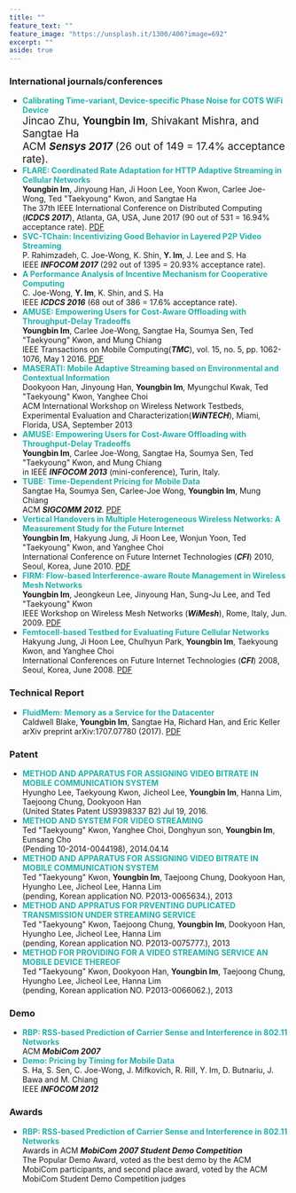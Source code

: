 ```yaml
---
title: ""
feature_text: ""
feature_image: "https://unsplash.it/1300/400?image=692"
excerpt: ""
aside: true
---
```


### [](#international)International journals/conferences
* <span style="color:LightSeaGreen">**Calibrating Time-variant, Device-specific Phase Noise for COTS WiFi Device**</span><br />
<span style="font-size: 14pt">Jincao Zhu, __Youngbin Im__, Shivakant Mishra, and Sangtae Ha<br />
ACM __*Sensys 2017*__ (26 out of 149 = 17.4% acceptance rate).</span> 
* <span style="color:LightSeaGreen">**FLARE: Coordinated Rate Adaptation for HTTP Adaptive Streaming in Cellular Networks**</span><br />
__Youngbin Im__, Jinyoung Han, Ji Hoon Lee, Yoon Kwon, Carlee Joe-Wong, Ted "Taekyoung" Kwon, and Sangtae Ha<br />
The 37th IEEE International Conference on Distributed Computing (__*ICDCS 2017*__), Atlanta, GA, USA, June 2017 (90 out of 531 = 16.94% acceptance rate). [PDF](http://mmlab.snu.ac.kr/~ybim/FLARE_ICDCS.pdf)
* <span style="color:LightSeaGreen">**SVC-TChain: Incentivizing Good Behavior in Layered P2P Video Streaming**</span><br />
P. Rahimzadeh, C. Joe-Wong, K. Shin, __Y. Im__, J. Lee and S. Ha<br />
IEEE __*INFOCOM 2017*__ (292 out of 1395 = 20.93% acceptance rate).
* <span style="color:LightSeaGreen">**A Performance Analysis of Incentive Mechanism for Cooperative Computing**</span><br />
C. Joe-Wong, __Y. Im__, K. Shin, and S. Ha<br />
IEEE __*ICDCS 2016*__ (68 out of 386 = 17.6% acceptance rate).
* <span style="color:LightSeaGreen">**AMUSE: Empowering Users for Cost-Aware Offloading with Throughput-Delay Tradeoffs**</span><br />
__Youngbin Im__, Carlee Joe-Wong, Sangtae Ha, Soumya Sen, Ted "Taekyoung" Kwon, and Mung Chiang<br />
IEEE Transactions on Mobile Computing(__*TMC*__), vol. 15, no. 5, pp. 1062-1076, May 1 2016. [PDF](http://mmlab.snu.ac.kr/~ybim/AMUSE_TMC.pdf)
* <span style="color:LightSeaGreen">**MASERATI: Mobile Adaptive Streaming based on Environmental and Contextual Information**</span><br />
Dookyoon Han, Jinyoung Han, __Youngbin Im__, Myungchul Kwak, Ted "Taekyoung" Kwon, Yanghee Choi<br />
ACM International Workshop on Wireless Network Testbeds, Experimental Evaluation and Characterization(__*WiNTECH*__), Miami, Florida, USA, September 2013
* <span style="color:LightSeaGreen">**AMUSE: Empowering Users for Cost-Aware Offloading with Throughput-Delay Tradeoffs**</span><br />
__Youngbin Im__, Carlee Joe-Wong, Sangtae Ha, Soumya Sen, Ted "Taekyoung" Kwon, and Mung Chiang<br />
in IEEE __*INFOCOM 2013*__ (mini-conference), Turin, Italy.
* <span style="color:LightSeaGreen">**TUBE: Time-Dependent Pricing for Mobile Data**</span><br />
Sangtae Ha, Soumya Sen, Carlee-Joe Wong, __Youngbin Im__, Mung Chiang<br />
ACM __*SIGCOMM 2012*__. [PDF](http://mmlab.snu.ac.kr/~ybim/TUBEsigcomm.pdf)
* <span style="color:LightSeaGreen">**Vertical Handovers in Multiple Heterogeneous Wireless Networks: A Measurement Study for the Future Internet**</span><br />
__Youngbin Im__, Hakyung Jung, Ji Hoon Lee, Wonjun Yoon, Ted "Taekyoung" Kwon, and Yanghee Choi<br />
International Conference on Future Internet Technologies (__*CFI*__) 2010, Seoul, Korea, June 2010. [PDF](http://mmlab.snu.ac.kr/publications/docs/CFI016-youngbin_final.pdf)
* <span style="color:LightSeaGreen">**FIRM: Flow-based Interference-aware Route Management in Wireless Mesh Networks**</span><br />
__Youngbin Im__, Jeongkeun Lee, Jinyoung Han, Sung-Ju Lee, and Ted "Taekyoung" Kwon<br />
IEEE Workshop on Wireless Mesh Networks (__*WiMesh*__), Rome, Italy, Jun. 2009. [PDF](http://mmlab.snu.ac.kr/publications/docs/WiMesh09_ybim.pdf)
* <span style="color:LightSeaGreen">**Femtocell-based Testbed for Evaluating Future Cellular Networks**</span><br />
Hakyung Jung, Ji Hoon Lee, Chulhyun Park, __Youngbin Im__, Taekyoung Kwon, and Yanghee Choi<br />
International Conferences on Future Internet Technologies (__*CFI*__) 2008, Seoul, Korea, June 2008. [PDF](http://mmlab.snu.ac.kr/publications/docs/cfi_2008.pdf)

### [](#technical_report) Technical Report
* <span style="color:LightSeaGreen">**FluidMem: Memory as a Service for the Datacenter**</span><br />
Caldwell Blake, __Youngbin Im__, Sangtae Ha, Richard Han, and Eric Keller<br />
arXiv preprint arXiv:1707.07780 (2017). [PDF](https://arxiv.org/pdf/1707.07780.pdf)

### [](#patent) Patent
* <span style="color:LightSeaGreen">**METHOD AND APPARATUS FOR ASSIGNING VIDEO BITRATE IN MOBILE COMMUNICATION SYSTEM**</span><br />
Hyungho Lee, Taekyoung Kwon, Jicheol Lee, __Youngbin Im__, Hanna Lim, Taejoong Chung, Dookyoon Han<br />
(United States Patent US9398337 B2) Jul 19, 2016.
* <span style="color:LightSeaGreen">**METHOD AND SYSTEM FOR VIDEO STREAMING**</span><br />
Ted "Taekyoung" Kwon, Yanghee Choi, Donghyun son, __Youngbin Im__, Eunsang Cho<br />
(Pending 10-2014-0044198), 2014.04.14
* <span style="color:LightSeaGreen">**METHOD AND APPARATUS FOR ASSIGNING VIDEO BITRATE IN MOBILE COMMUNICATION SYSTEM**</span><br />
Ted "Taekyoung" Kwon, __Youngbin Im__, Taejoong Chung, Dookyoon Han, Hyungho Lee, Jicheol Lee, Hanna Lim<br />
(pending, Korean application NO. P2013-0065634.), 2013
* <span style="color:LightSeaGreen">**METHOD AND APPRATUS FOR PRVENTING DUPLICATED TRANSMISSION UNDER STREAMING SERVICE**</span><br />
Ted "Taekyoung" Kwon, Taejoong Chung, __Youngbin Im__, Dookyoon Han, Hyungho Lee, Jicheol Lee, Hanna Lim<br />
(pending, Korean application NO. P2013-0075777.), 2013
* <span style="color:LightSeaGreen">**METHOD FOR PROVIDING FOR A VIDEO STREAMING SERVICE AN MOBILE DEVICE THEREOF**</span><br />
Ted "Taekyoung" Kwon, Dookyoon Han, __Youngbin Im__, Taejoong Chung,	Hyungho Lee, Jicheol Lee, Hanna Lim<br />
(pending, Korean application NO. P2013-0066062.), 2013

### [](#demo) Demo
* <span style="color:LightSeaGreen">**RBP: RSS-based Prediction of Carrier Sense and Interference in 802.11 Networks**</span><br />
ACM __*MobiCom 2007*__
* <span style="color:LightSeaGreen">**Demo: Pricing by Timing for Mobile Data**</span><br />
S. Ha, S. Sen, C. Joe-Wong, J. Mifkovich, R. Rill, Y. Im, D. Butnariu, J. Bawa and M. Chiang<br />
IEEE __*INFOCOM 2012*__

### [](#award) Awards
* <span style="color:LightSeaGreen">**RBP: RSS-based Prediction of Carrier Sense and Interference in 802.11 Networks**</span><br />
Awards in ACM __*MobiCom 2007 Student Demo Competition*__<br />
The Popular Demo Award, voted as the best demo by the ACM MobiCom participants, and second place award, voted by the ACM MobiCom Student Demo Competition judges
 
